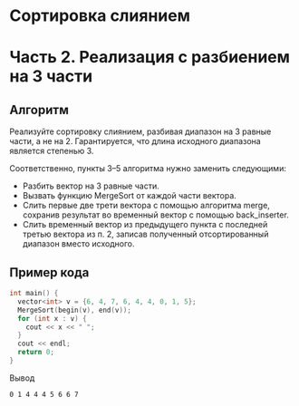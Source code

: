 # Сортировка слиянием

# Часть 2. Реализация с разбиением на 3 части #

## Алгоритм ##

Реализуйте сортировку слиянием, разбивая диапазон на 3 равные части, а не на 2. Гарантируется, что длина исходного диапазона является степенью 3.

Соответственно, пункты 3–5 алгоритма нужно заменить следующими:
- Разбить вектор на 3 равные части.
- Вызвать функцию MergeSort от каждой части вектора.
- Слить первые две трети вектора с помощью алгоритма merge, сохранив результат во временный вектор с помощью back_inserter.
- Слить временный вектор из предыдущего пункта с последней третью вектора из п. 2, записав полученный отсортированный диапазон вместо исходного.

## Пример кода ##
```cpp
int main() {
  vector<int> v = {6, 4, 7, 6, 4, 4, 0, 1, 5};
  MergeSort(begin(v), end(v));
  for (int x : v) {
    cout << x << " ";
  }
  cout << endl;
  return 0;
}
```
Вывод
```commandline
0 1 4 4 4 5 6 6 7
```
